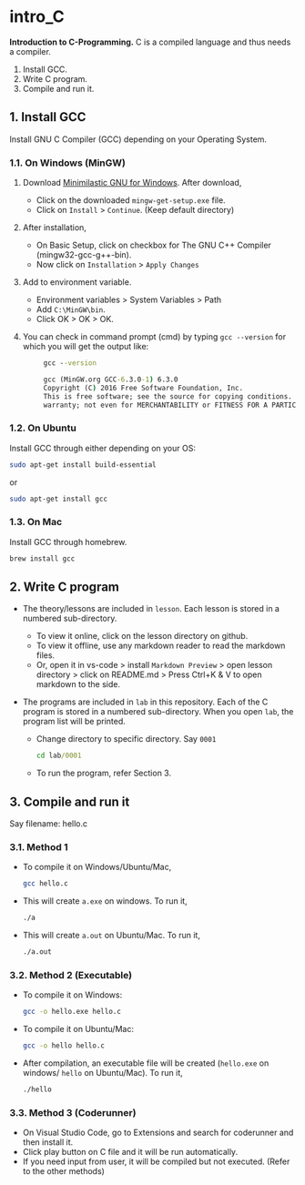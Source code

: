# intro_C

**Introduction to C-Programming.** C is a compiled language and thus needs a compiler.

1. Install GCC.
2. Write C program.
3. Compile and run it.

## 1. Install GCC

Install GNU C Compiler (GCC) depending on your Operating System.

### 1.1. On Windows (MinGW)

1. Download [Minimilastic GNU for Windows](https://sourceforge.net/projects/mingw/files/latest/download). After download,
   - Click on the downloaded `mingw-get-setup.exe` file.
   - Click on `Install` > `Continue`. (Keep default directory)
2. After installation,
   - On Basic Setup, click on checkbox for The GNU C++ Compiler (mingw32-gcc-g++-bin).
   - Now click on `Installation` > `Apply Changes`
3. Add to environment variable.
   - Environment variables > System Variables > Path
   - Add `C:\MinGW\bin`.
   - Click OK > OK > OK.
4. You can check in command prompt (cmd) by typing `gcc --version` for which you will get the output like:

   ```cmd
        gcc --version

        gcc (MinGW.org GCC-6.3.0-1) 6.3.0
        Copyright (C) 2016 Free Software Foundation, Inc.
        This is free software; see the source for copying conditions.  There is NO
        warranty; not even for MERCHANTABILITY or FITNESS FOR A PARTICULAR PURPOSE.
   ```

### 1.2. On Ubuntu

Install GCC through either depending on your OS:

```bash
sudo apt-get install build-essential
```

or

```bash
sudo apt-get install gcc
```

### 1.3. On Mac

Install GCC through homebrew.

```zsh
brew install gcc
```

## 2. Write C program

- The theory/lessons are included in `lesson`. Each lesson is stored in a numbered sub-directory.
  - To view it online, click on the lesson directory on github.
  - To view it offline, use any markdown reader to read the markdown files.
  - Or, open it in vs-code > install `Markdown Preview` > open lesson directory > click on README.md > Press Ctrl+K & V to open markdown to the side.
- The programs are included in `lab` in this repository. Each of the C program is stored in a numbered sub-directory. When you open `lab`, the program list will be printed.

  - Change directory to specific directory. Say `0001`

    ```cmd
    cd lab/0001
    ```

  - To run the program, refer Section 3.

## 3. Compile and run it

Say filename: hello.c

### 3.1. Method 1

- To compile it on Windows/Ubuntu/Mac,

  ```bash
  gcc hello.c
  ```

- This will create `a.exe` on windows. To run it,

  ```bash
  ./a
  ```

- This will create `a.out` on Ubuntu/Mac. To run it,

  ```sh
  ./a.out
  ```

### 3.2. Method 2 (Executable)

- To compile it on Windows:

  ```bash
  gcc -o hello.exe hello.c
  ```

- To compile it on Ubuntu/Mac:

  ```bash
  gcc -o hello hello.c
  ```

- After compilation, an executable file will be created (`hello.exe` on windows/ `hello` on Ubuntu/Mac). To run it,

  ```bash
  ./hello
  ```

### 3.3. Method 3 (Coderunner)

- On Visual Studio Code, go to Extensions and search for coderunner and then install it.
- Click play button on C file and it will be run automatically.
- If you need input from user, it will be compiled but not executed. (Refer to the other methods)
